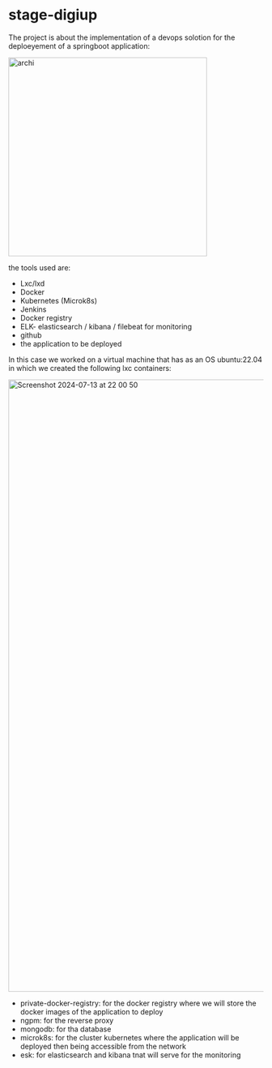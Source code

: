 # stage-digiup


The project is about the implementation of a devops solotion for the deploeyement of a springboot application:


<img width="392" alt="archi" src="https://user-images.githubusercontent.com/78829346/184507048-d2f72ca8-daed-49e6-880f-1a3f69ed6eaa.png">

the tools used are:
- Lxc/lxd 
- Docker 
- Kubernetes (Microk8s)
- Jenkins
- Docker registry
- ELK- elasticsearch / kibana / filebeat for monitoring
- github
- the application to be deployed

In this case we worked on a virtual machine that has as an OS ubuntu:22.04 in which we created the following lxc containers:

<img width="1207" alt="Screenshot 2024-07-13 at 22 00 50" src="https://github.com/user-attachments/assets/836322af-32ca-43c0-94db-57cb043cdbb2">

- private-docker-registry: for the docker registry where we will store the docker images of the application to deploy
- ngpm: for the reverse proxy
- mongodb: for tha database
- microk8s: for the cluster kubernetes where the application will be deployed then being accessible from the network
- esk: for elasticsearch and kibana tnat will serve for the monitoring




